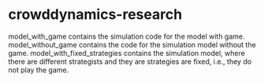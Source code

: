 # crowddynamics-research
model_with_game contains the simulation code for the model with game. model_without_game contains the code for the simulation model without the game. model_with_fixed_strategies contains the simulation model, where there are different strategists and they are strategies are fixed, i.e., they do not play the game.
